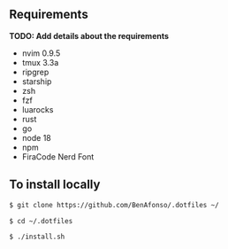 ## Requirements

**TODO: Add details about the requirements**

- nvim 0.9.5
- tmux 3.3a
- ripgrep
- starship
- zsh
- fzf
- luarocks
- rust
- go
- node 18
- npm
- FiraCode Nerd Font

## To install locally

```sh
$ git clone https://github.com/BenAfonso/.dotfiles ~/

$ cd ~/.dotfiles

$ ./install.sh
```
